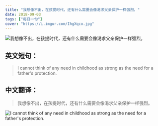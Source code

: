 ```yaml
---
title: "我想像不出，在孩提时代，还有什么需要会像渴求父亲保护一样强烈。"
date: 2018-09-03
tags: ["每日一句"]
cover: "https://i.imgur.com/IhgXqco.jpg"
---
```


![我想像不出，在孩提时代，还有什么需要会像渴求父亲保护一样强烈。](https://i.imgur.com/Gj3F81t.jpg)

## 英文短句：
> I cannot think of any need in childhood as strong as the need for a father's protection.

<!--more-->

## 中文翻译：
> 我想像不出，在孩提时代，还有什么需要会像渴求父亲保护一样强烈。

![I cannot think of any need in childhood as strong as the need for a father's protection.](https://i.imgur.com/PQQODRa.jpg)

